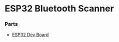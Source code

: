 # ESP32 Bluetooth Scanner

### Parts
- [ESP32 Dev Board](https://www.amazon.com/HiLetgo-ESP32-DevKitC-ESP32-WROOM-32U-ESP-WROOM-32U-Development)
